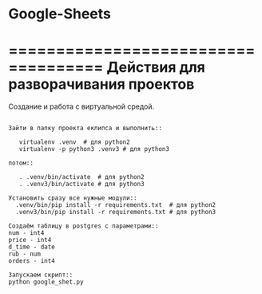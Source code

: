 # Google-Sheets
====================================
Действия для разворачивания проектов
====================================

Создание и работа с виртуальной средой.
~~~~~~~~~~~~~~~~~~~~~~~~~~~~~~~~~~~~~~~

Зайти в папку проекта еклипса и выполнить::

   virtualenv .venv  # для python2
   virtualenv -p python3 .venv3 # для python3

потом::

   . .venv/bin/activate  # для python2
   . .venv3/bin/activate # для python3

Установить сразу все нужные модули::
  .venv/bin/pip install -r requirements.txt  # для python2
  .venv3/bin/pip install -r requirements.txt # для python3

Создаём таблицу в postgres с параметрами::
num - int4
price - int4
d_time - date
rub - num
orders - int4

Запускаем скрипт::
python google_shet.py
